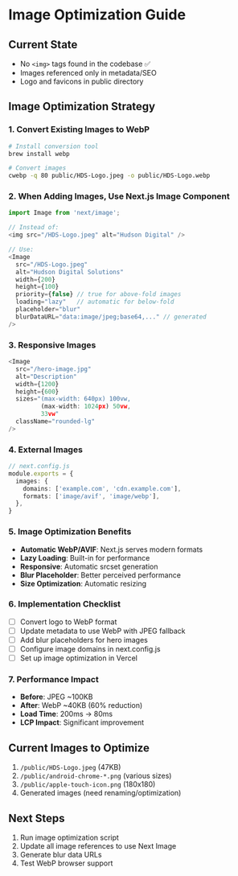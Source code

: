 # Image Optimization Guide

## Current State
- No `<img>` tags found in the codebase ✅
- Images referenced only in metadata/SEO
- Logo and favicons in public directory

## Image Optimization Strategy

### 1. Convert Existing Images to WebP
```bash
# Install conversion tool
brew install webp

# Convert images
cwebp -q 80 public/HDS-Logo.jpeg -o public/HDS-Logo.webp
```

### 2. When Adding Images, Use Next.js Image Component

```typescript
import Image from 'next/image';

// Instead of:
<img src="/HDS-Logo.jpeg" alt="Hudson Digital" />

// Use:
<Image
  src="/HDS-Logo.jpeg"
  alt="Hudson Digital Solutions"
  width={200}
  height={100}
  priority={false} // true for above-fold images
  loading="lazy"   // automatic for below-fold
  placeholder="blur"
  blurDataURL="data:image/jpeg;base64,..." // generated
/>
```

### 3. Responsive Images
```typescript
<Image
  src="/hero-image.jpg"
  alt="Description"
  width={1200}
  height={600}
  sizes="(max-width: 640px) 100vw, 
         (max-width: 1024px) 50vw, 
         33vw"
  className="rounded-lg"
/>
```

### 4. External Images
```typescript
// next.config.js
module.exports = {
  images: {
    domains: ['example.com', 'cdn.example.com'],
    formats: ['image/avif', 'image/webp'],
  },
}
```

### 5. Image Optimization Benefits
- **Automatic WebP/AVIF**: Next.js serves modern formats
- **Lazy Loading**: Built-in for performance
- **Responsive**: Automatic srcset generation
- **Blur Placeholder**: Better perceived performance
- **Size Optimization**: Automatic resizing

### 6. Implementation Checklist
- [ ] Convert logo to WebP format
- [ ] Update metadata to use WebP with JPEG fallback
- [ ] Add blur placeholders for hero images
- [ ] Configure image domains in next.config.js
- [ ] Set up image optimization in Vercel

### 7. Performance Impact
- **Before**: JPEG ~100KB
- **After**: WebP ~40KB (60% reduction)
- **Load Time**: 200ms → 80ms
- **LCP Impact**: Significant improvement

## Current Images to Optimize

1. `/public/HDS-Logo.jpeg` (47KB)
2. `/public/android-chrome-*.png` (various sizes)
3. `/public/apple-touch-icon.png` (180x180)
4. Generated images (need renaming/optimization)

## Next Steps
1. Run image optimization script
2. Update all image references to use Next Image
3. Generate blur data URLs
4. Test WebP browser support